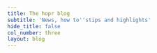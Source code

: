 ```yaml
---
title: The hopr blog
subtitle: 'News, how to''stips and highlights'
hide_title: false
col_number: three
layout: blog
---
```

